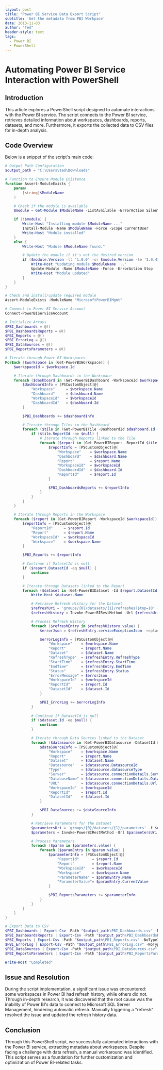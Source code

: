 ```yaml
---
layout: post
title: "Power BI Service Data Export Script"
subtitle: 'Get the metadata from PBI Workpace'
date: 2013-11-03
author: "Ted"
header-style: text
tags:
  - Power BI
  - PowerShell
---
```


# Automating Power BI Service Interaction with PowerShell

## Introduction

This article explores a PowerShell script designed to automate interactions with the Power BI service. The script connects to the Power BI service, retrieves detailed information about workspaces, dashboards, reports, datasets, and more. Furthermore, it exports the collected data to CSV files for in-depth analysis.

## Code Overview

Below is a snippet of the script's main code:

```powershell
# Output Path Configuration
$output_path = "C:\Users\ted\Downloads"

# Function to Ensure Module Existence
function Assert-ModuleExists {
    param(
        [string]$ModuleName
    )

    # Check if the module is available
    $module = Get-Module $ModuleName -ListAvailable -ErrorAction SilentlyContinue

    if (!$module) {
        Write-Host "Installing module $ModuleName ..."
        Install-Module -Name $ModuleName -Force -Scope CurrentUser
        Write-Host "Module installed"
    }
    else {
        Write-Host "Module $ModuleName found."

        # Update the module if it's not the desired version
        if ($module.Version -lt '1.0.0' -or $module.Version -le '1.0.410') {
            Write-Host "Updating module $ModuleName ..."
            Update-Module -Name $ModuleName -Force -ErrorAction Stop
            Write-Host "Module updated"
        }
    }
}

# Check and install/update required module
Assert-ModuleExists -ModuleName "MicrosoftPowerBIMgmt"

# Connect to Power BI Service Account
Connect-PowerBIServiceAccount

# Initialize Arrays
$PBI_Dashboards = @()
$PBI_DashboardsReports = @()
$PBI_Reports = @()
$PBI_ErrorLog = @()
$PBI_DataSources = @()
$PBI_ReportsParameters = @()

# Iterate through Power BI Workspaces
ForEach ($workspace in (Get-PowerBIWorkspace)) {
    $workspaceId = $workspace.Id

    # Iterate through Dashboards in the Workspace
    foreach ($dashboard in (Get-PowerBIDashboard -WorkspaceId $workspaceId)) {
        $dashboardInfo = [PSCustomObject]@{
            "Workspace"     = $workspace.Name
            "Dashboard"     = $dashboard.Name
            "WorkspaceId"   = $workspaceId
            "DashboardId"   = $dashboard.Id
        }

        $PBI_Dashboards += $dashboardInfo

        # Iterate through Tiles in the Dashboard
        foreach ($tile in (Get-PowerBITile -DashboardId $dashboard.Id -WorkspaceId $workspaceId)) {
            if ($tile.ReportId -ne $null) {
                # Iterate through Reports linked to the Tile
                foreach ($report in (Get-PowerBIReport -ReportId $tile.ReportId -WorkspaceId $workspaceId)) {
                    $reportInfo = [PSCustomObject]@{
                        "Workspace"    = $workspace.Name
                        "Dashboard"    = $dashboard.Name
                        "Report"       = $report.Name
                        "WorkspaceId"  = $workspaceId 
                        "DashboardId"  = $dashboard.Id
                        "ReportId"     = $report.Id 
                    }

                    $PBI_DashboardsReports += $reportInfo
                }
            }
        }
    }

    # Iterate through Reports in the Workspace
    foreach ($report in (Get-PowerBIReport -WorkspaceId $workspaceId)) {
        $reportInfo = [PSCustomObject]@{
            "ReportId"     = $report.Id
            "Report"       = $report.Name
            "WorkspaceId"  = $workspaceId
            "Workspace"    = $workspace.Name
        }

        $PBI_Reports += $reportInfo

        # Continue if DatasetId is null
        if ($report.DatasetId -eq $null) {
            continue
        }

        # Iterate through Datasets linked to the Report
        foreach ($dataset in (Get-PowerBIDataset -Id $report.DatasetId -WorkspaceId $workspaceId)) {
            Write-Host $dataset.Name

            # Retrieve Refresh History for the Dataset
            $refreshUri = 'groups/{0}/datasets/{1}/refreshes?$top=10' -f $workspaceId, $dataset.Id
            $refreshHistory = Invoke-PowerBIRestMethod -Url $refreshUri -Method Get | ConvertFrom-Json

            # Process Refresh History
            foreach ($refreshEntry in $refreshHistory.value) {
                $errorJson = $refreshEntry.serviceExceptionJson -replace "'", ''

                $errorLogInfo = [PSCustomObject]@{
                    "Workspace"    = $workspace.Name
                    "Report"       = $report.Name
                    "Dataset"      = $dataset.Name
                    "RefreshType"  = $refreshEntry.RefreshType
                    "StartTime"    = $refreshEntry.StartTime
                    "EndTime"      = $refreshEntry.EndTime
                    "Status"       = $refreshEntry.Status
                    "ErrorMessage" = $errorJson
                    "WorkspaceId"  = $workspaceId
                    "ReportId"     = $report.Id
                    "DatasetId"    = $dataset.Id
                }

                $PBI_ErrorLog += $errorLogInfo
            }
            
            # Continue if DatasetId is null
            if ($dataset.Id -eq $null) {
                continue
            }

            # Iterate through Data Sources linked to the Dataset
            foreach ($datasource in (Get-PowerBIDatasource -DatasetId $dataset.Id -WorkspaceId $workspaceId)) {
                $dataSourceInfo = [PSCustomObject]@{
                    "Workspace"    = $workspace.Name
                    "Report"       = $report.Name
                    "Dataset"      = $dataset.Name
                    "Datasource"   = $datasource.DatasourceId
                    "Type"         = $datasource.datasourceType
                    "Server"       = $datasource.connectionDetails.Server
                    "DatabaseName" = $datasource.connectionDetails.Database
                    "URL"          = $datasource.connectionDetails.Url
                    "WorkspaceId"  = $workspaceId
                    "ReportId"     = $report.Id
                    "DatasetId"    = $dataset.Id
                }

                $PBI_DataSources += $dataSourceInfo         
            }

            # Retrieve Parameters for the Dataset
            $parametersUri = 'groups/{0}/datasets/{1}/parameters' -f $workspaceId, $dataset.Id 
            $parameters = Invoke-PowerBIRestMethod -Url $parametersUri -Method Get | ConvertFrom-Json

            # Process Parameters
            foreach ($param in $parameters.value) {
                foreach ($paramEntry in $param.value) {
                    $parameterInfo = [PSCustomObject]@{
                        "ReportId"      = $report.Id
                        "Report"        = $report.Name
                        "WorkspaceId"   = $workspaceId
                        "Workspace"     = $workspace.Name
                        "ParameterName" = $paramEntry.Name
                        "ParameterValue"= $paramEntry.CurrentValue
                    }

                    $PBI_ReportsParameters += $parameterInfo
                }
            }
        }
    }
}

# Export Data to CSV
$PBI_Dashboards | Export-Csv -Path "$output_path\PBI_Dashboards.csv" -NoTypeInformation
$PBI_DashboardsReports | Export-Csv -Path "$output_path\PBI_DashboardsReports.csv" -NoTypeInformation
$PBI_Reports | Export-Csv -Path "$output_path\PBI_Reports.csv" -NoTypeInformation
$PBI_ErrorLog | Export-Csv -Path "$output_path\PBI_ErrorLog.csv" -NoTypeInformation
$PBI_DataSources | Export-Csv -Path "$output_path\PBI_DataSources.csv" -NoTypeInformation
$PBI_ReportsParameters | Export-Csv -Path "$output_path\PBI_ReportsParameters.csv" -NoTypeInformation

Write-Host "Completed"
```

## Issue and Resolution

During the script implementation, a significant issue was encountered: some workspaces in Power BI had refresh history, while others did not. Through in-depth research, it was discovered that the root cause was the inability of Power BI's data to connect to Microsoft SQL Server Management, hindering automatic refresh. Manually triggering a "refresh" resolved the issue and updated the refresh history data.

## Conclusion

Through this PowerShell script, we successfully automated interactions with the Power BI service, extracting metadata about workspaces. Despite facing a challenge with data refresh, a manual workaround was identified. This script serves as a foundation for further customization and optimization of Power BI-related tasks.




